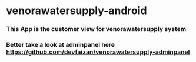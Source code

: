 # venorawatersupply-android
### This App is the customer view for venorawatersupply system
### Better take a look at adminpanel here https://github.com/devfaizan/venorawatersupply-adminpanel
